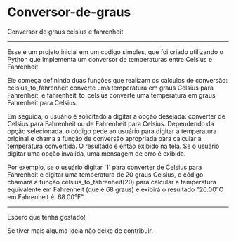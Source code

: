 # Conversor-de-graus
 Conversor de graus celsius e fahrenheit

---

Esse é um projeto inicial em um codigo simples, que foi criado utilizando o Python que implementa um conversor de temperaturas entre Celsius e Fahrenheit.

Ele começa definindo duas funções que realizam os cálculos de conversão: celsius_to_fahrenheit converte uma temperatura em graus Celsius para Fahrenheit, e fahrenheit_to_celsius converte uma temperatura em graus Fahrenheit para Celsius.

Em seguida, o usuário é solicitado a digitar a opção desejada: converter de Celsius para Fahrenheit ou de Fahrenheit para Celsius. Dependendo da opção selecionada, o código pede ao usuário para digitar a temperatura original e chama a função de conversão apropriada para calcular a temperatura convertida. O resultado é então exibido na tela. Se o usuário digitar uma opção inválida, uma mensagem de erro é exibida.

Por exemplo, se o usuário digitar '1' para converter de Celsius para Fahrenheit e digitar uma temperatura de 20 graus Celsius, o código chamará a função celsius_to_fahrenheit(20) para calcular a temperatura equivalente em Fahrenheit (que é 68 graus) e exibirá o resultado "20.00°C em Fahrenheit é: 68.00°F".

---

Espero que tenha gostado!

Se tiver mais alguma ideia não deixe de contribuir.

